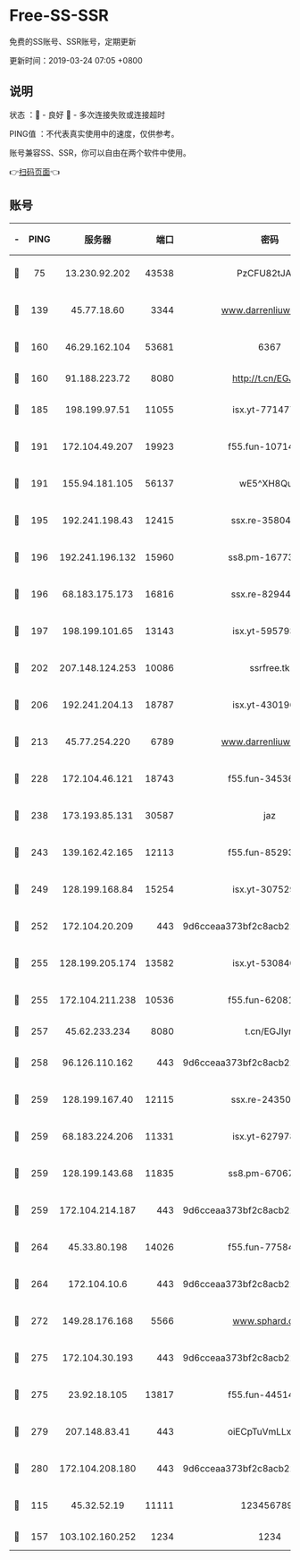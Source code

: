 # Free-SS-SSR

免费的SS账号、SSR账号，定期更新

更新时间：2019-03-24 07:05 +0800

## 说明

状态     ：🙂 - 良好 🙁 - 多次连接失败或连接超时

PING值   ：不代表真实使用中的速度，仅供参考。

账号兼容SS、SSR，你可以自由在两个软件中使用。

👉[扫码页面](https://liesauer.github.io/Free-SS-SSR/)👈

## 账号

|-|PING|服务器|端口|密码|加密方式|区域|
|:----:|:----:|:-----:|-----:|:----:|:----:|:----:|
|🙂|75|13.230.92.202|43538|PzCFU82tJAdZ|aes-256-cfb|JP|
|🙂|139|45.77.18.60|3344|www.darrenliuwei.com|aes-256-cfb|JP|
|🙂|160|46.29.162.104|53681|6367|aes-128-ctr|RU|
|🙂|160|91.188.223.72|8080|http://t.cn/EGJIyrl|rc4-md5|RU|
|🙂|185|198.199.97.51|11055|isx.yt-77147725|aes-256-cfb|US|
|🙂|191|172.104.49.207|19923|f55.fun-10714091|aes-256-cfb|SG|
|🙂|191|155.94.181.105|56137|wE5^XH8Quw|aes-256-cfb|US|
|🙂|195|192.241.198.43|12415|ssx.re-35804966|aes-256-cfb|US|
|🙂|196|192.241.196.132|15960|ss8.pm-16773447|aes-256-cfb|US|
|🙂|196|68.183.175.173|16816|ssx.re-82944807|aes-256-cfb|US|
|🙂|197|198.199.101.65|13143|isx.yt-59579379|aes-256-cfb|US|
|🙂|202|207.148.124.253|10086|ssrfree.tk|aes-256-cfb|SG|
|🙂|206|192.241.204.13|18787|isx.yt-43019684|aes-256-cfb|US|
|🙂|213|45.77.254.220|6789|www.darrenliuwei.com|aes-256-cfb|SG|
|🙂|228|172.104.46.121|18743|f55.fun-34536533|aes-256-cfb|SG|
|🙂|238|173.193.85.131|30587|jaz|aes-256-cfb|US|
|🙂|243|139.162.42.165|12113|f55.fun-85293047|aes-256-cfb|SG|
|🙂|249|128.199.168.84|15254|isx.yt-30752929|aes-256-cfb|SG|
|🙂|252|172.104.20.209|443|9d6cceaa373bf2c8acb22e60b6a58be6|aes-256-cfb|US|
|🙂|255|128.199.205.174|13582|isx.yt-53084018|aes-256-cfb|SG|
|🙂|255|172.104.211.238|10536|f55.fun-62081235|aes-256-cfb|US|
|🙂|257|45.62.233.234|8080|t.cn/EGJIyrl|rc4-md5|CA|
|🙂|258|96.126.110.162|443|9d6cceaa373bf2c8acb22e60b6a58be6|aes-256-cfb|US|
|🙂|259|128.199.167.40|12115|ssx.re-24350991|aes-256-cfb|SG|
|🙂|259|68.183.224.206|11331|isx.yt-62797892|aes-256-cfb|SG|
|🙂|259|128.199.143.68|11835|ss8.pm-67067139|aes-256-cfb|SG|
|🙂|259|172.104.214.187|443|9d6cceaa373bf2c8acb22e60b6a58be6|aes-256-cfb|US|
|🙂|264|45.33.80.198|14026|f55.fun-77584907|aes-256-cfb|US|
|🙂|264|172.104.10.6|443|9d6cceaa373bf2c8acb22e60b6a58be6|aes-256-cfb|US|
|🙂|272|149.28.176.168|5566|www.sphard.com|aes-256-cfb|AU|
|🙂|275|172.104.30.193|443|9d6cceaa373bf2c8acb22e60b6a58be6|aes-256-cfb|US|
|🙂|275|23.92.18.105|13817|f55.fun-44514106|aes-256-cfb|US|
|🙂|279|207.148.83.41|443|oiECpTuVmLLxk4Ts|aes-256-cfb|AU|
|🙂|280|172.104.208.180|443|9d6cceaa373bf2c8acb22e60b6a58be6|aes-256-cfb|US|
|🙂|115|45.32.52.19|11111|1234567890|aes-256-cfb|JP|
|🙂|157|103.102.160.252|1234|1234|rc4-md5|JP|
